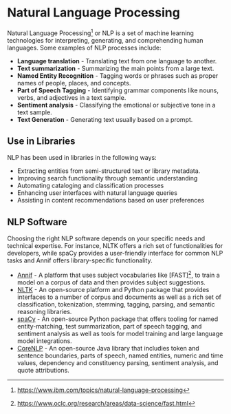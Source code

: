 # Natural Language Processing 
Natural Language Processing[^NLP_IBM] or 
NLP is a set of machine learning technologies for 
interpreting, generating, and comprehending human languages. Some examples of
NLP processes include:

- **Language translation** - Translating text from one language to another. 
- **Text summarization** - Summarizing the main points from a large text.
- **Named Entity Recognition** - Tagging words or phrases such as proper 
  names of people, places, and concepts. 
- **Part of Speech Tagging** - Identifying grammar components like nouns, 
  verbs, and adjectives in a text sample. 
- **Sentiment analysis** - Classifying the emotional or subjective tone in a 
  text sample.  
- **Text Generation** - Generating text usually based on a prompt.

## Use in Libraries
NLP has been used in libraries in the following ways:

- Extracting entities from semi-structured text or library metadata.
- Improving search functionality through semantic understanding
- Automating cataloging and classification processes
- Enhancing user interfaces with natural language queries
- Assisting in content recommendations based on user preferences

## NLP Software
Choosing the right NLP software depends on your specific needs and technical expertise. For instance, 
NLTK offers a rich set of functionalities for developers, while spaCy provides a user-friendly 
interface for common NLP tasks and Annif offers library-specific functionality.


- [Annif](https://annif.org/) - A platform that uses subject vocabularies like [FAST][^FAST], to
  train a model on a corpus of data and then provides subject suggestions.
- [NLTK](https://www.nltk.org/) - An open-source platform and Python package that provides interfaces to 
  a number of corpus and documents as well as a rich set of classification, tokenization,
  stemming, tagging, parsing, and semantic reasoning libraries.
- [spaCy](https://spacy.io/) -  An open-source Python package that offers tooling for named entity-matching,
  test summarization, part of speech tagging, and sentiment analysis as well as tools for model training
  and large language model integrations. 
- [CoreNLP](https://stanfordnlp.github.io/CoreNLP/) - An open-source Java library that includies token and 
  sentence boundaries, parts of speech, named entities, numeric and time values, dependency and constituency parsing,
  sentiment analysis, and quote attributions.


[^FAST]: https://www.oclc.org/research/areas/data-science/fast.html
[^NLP_IBM]: https://www.ibm.com/topics/natural-language-processing
